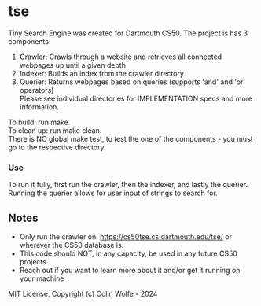# tse
Tiny Search Engine was created for Dartmouth CS50. The project is has 3 components:

1. Crawler: Crawls through a website and retrieves all connected webpages up until a given depth
2. Indexer: Builds an index from the crawler directory
3. Querier: Returns webpages based on queries (supports 'and' and 'or' operators)
</br> Please see individual directories for IMPLEMENTATION specs and more information.

To build: run make.</br>
To clean up: run make clean.</br>
There is NO global make test, to test the one of the components - you must go to the respective directory.</br>

### Use
To run it fully, first run the crawler, then the indexer, and lastly the querier. Running the querier allows for user input of strings to search for.

## Notes
+ Only run the crawler on:  https://cs50tse.cs.dartmouth.edu/tse/ or wherever the CS50 database is.
+ This code should NOT, in any capacity, be used in any future CS50 projects
+ Reach out if you want to learn more about it and/or get it running on your machine

MIT License, Copyright (c) Colin Wolfe - 2024
